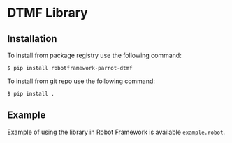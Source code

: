 # DTMF Library

## Installation

To install from package registry use the following command:

```
$ pip install robotframework-parrot-dtmf
```

To install from git repo use the following command:

```
$ pip install .
```

## Example

Example of using the library in Robot Framework is available `example.robot`.